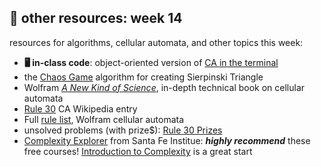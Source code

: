 ## 🤖 other resources: week 14

resources for algorithms, cellular automata, and other topics this week:
- **🖥️ in-class code**: object-oriented version of [CA in the terminal](https://replit.com/@mab253/elementaryCA-class#main.cpp)
- the [Chaos Game](http://thewessens.net/ClassroomApps/Main/chaosgame.html) algorithm for creating Sierpinski Triangle
- Wolfram [_A New Kind of Science_](https://www.wolframscience.com/nks/), in-depth technical book on cellular automata
- [Rule 30](https://en.wikipedia.org/wiki/Rule_30#Random_number_generation) CA Wikipedia entry
- Full [rule list](https://mathworld.wolfram.com/ElementaryCellularAutomaton.html), Wolfram cellular automata
- unsolved problems (with prize$): [Rule 30 Prizes](https://writings.stephenwolfram.com/2019/10/announcing-the-rule-30-prizes/)
- [Complexity Explorer](https://www.complexityexplorer.org/courses) from Santa Fe Institue: **_highly recommend_** these free courses! [Introduction to Complexity](https://www.complexityexplorer.org/courses/165-introduction-to-complexity) is a great start
